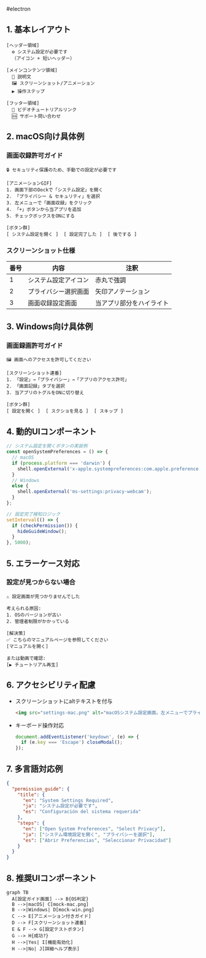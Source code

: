 
#electron 

## 1. 基本レイアウト
```plaintext
[ヘッダー領域]
  ⚙️ システム設定が必要です
  （アイコン + 短いヘッダー）

[メインコンテンツ領域]
  📝 説明文
  🖼️ スクリーンショット/アニメーション
  ▶️ 操作ステップ

[フッター領域]
  🎥 ビデオチュートリアルリンク
  🆘 サポート問い合わせ
```

## 2. macOS向け具体例
### 画面収録許可ガイド
```plaintext
🔒 セキュリティ保護のため、手動での設定が必要です

[アニメーションGIF]
1. 画面下部のDockで「システム設定」を開く
2. 「プライバシー & セキュリティ」を選択
3. 左メニューで「画面収録」をクリック
4. 「+」ボタンから当アプリを追加
5. チェックボックスをONにする

[ボタン群]
[ システム設定を開く ]  [ 設定完了した ]  [ 後でする ]
```

### スクリーンショット仕様
| 番号 | 内容 | 注釈 |
|------|------|------|
| 1 | システム設定アイコン | 赤丸で強調 |
| 2 | プライバシー選択画面 | 矢印アノテーション |
| 3 | 画面収録設定画面 | 当アプリ部分をハイライト |

## 3. Windows向け具体例
### 画面録画許可ガイド
```plaintext
🖼️ 画面へのアクセスを許可してください

[スクリーンショット連番]
1. 「設定」→「プライバシー」→「アプリのアクセス許可」
2. 「画面記録」タブを選択
3. 当アプリのトグルをONに切り替え

[ボタン群]
[ 設定を開く ]  [ スクショを見る ]  [ スキップ ]
```

## 4. 動的UIコンポーネント
```javascript
// システム設定を開くボタンの実装例
const openSystemPreferences = () => {
  // macOS
  if (process.platform === 'darwin') {
    shell.openExternal('x-apple.systempreferences:com.apple.preference.security?Privacy_ScreenCapture');
  }
  // Windows
  else {
    shell.openExternal('ms-settings:privacy-webcam');
  }
};

// 設定完了検知ロジック
setInterval(() => {
  if (checkPermission()) {
    hideGuideWindow();
  }
}, 5000);
```

## 5. エラーケース対応
### 設定が見つからない場合
```plaintext
⚠️ 設定画面が見つかりませんでした

考えられる原因:
1. OSのバージョンが古い
2. 管理者制限がかかっている

[解決策]
✅ こちらのマニュアルページを参照してください
[マニュアルを開く]

または動画で確認:
[▶️ チュートリアル再生]
```

## 6. アクセシビリティ配慮
- スクリーンショットにaltテキストを付与
  ```html
  <img src="settings-mac.png" alt="macOSシステム設定画面。左メニューでプライバシーを選択し、右ペインで画面収録を選んでいる状態">
  ```
- キーボード操作対応
  ```javascript
  document.addEventListener('keydown', (e) => {
    if (e.key === 'Escape') closeModal();
  });
  ```

## 7. 多言語対応例
```json
{
  "permission_guide": {
    "title": {
      "en": "System Settings Required",
      "ja": "システム設定が必要です",
      "es": "Configuración del sistema requerida"
    },
    "steps": {
      "en": ["Open System Preferences", "Select Privacy"],
      "ja": ["システム環境設定を開く", "プライバシーを選択"],
      "es": ["Abrir Preferencias", "Seleccionar Privacidad"]
    }
  }
}
```

## 8. 推奨UIコンポーネント
```mermaid
graph TB
  A[設定ガイド画面] --> B{OS判定}
  B -->|macOS| C[mock-mac.png]
  B -->|Windows| D[mock-win.png]
  C --> E[アニメーション付きガイド]
  D --> F[スクリーンショット連番]
  E & F --> G[設定テストボタン]
  G --> H{成功?}
  H -->|Yes| I[機能有効化]
  H -->|No| J[詳細ヘルプ表示]
```

